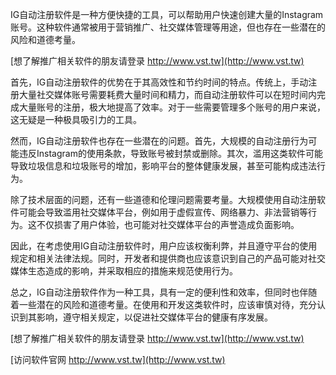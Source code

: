 IG自动注册软件是一种方便快捷的工具，可以帮助用户快速创建大量的Instagram账号。这种软件通常被用于营销推广、社交媒体管理等用途，但也存在一些潜在的风险和道德考量。

[想了解推广相关软件的朋友请登录 http://www.vst.tw](http://www.vst.tw)

首先，IG自动注册软件的优势在于其高效性和节约时间的特点。传统上，手动注册大量社交媒体账号需要耗费大量时间和精力，而自动注册软件可以在短时间内完成大量账号的注册，极大地提高了效率。对于一些需要管理多个账号的用户来说，这无疑是一种极具吸引力的工具。

然而，IG自动注册软件也存在一些潜在的问题。首先，大规模的自动注册行为可能违反Instagram的使用条款，导致账号被封禁或删除。其次，滥用这类软件可能导致垃圾信息和垃圾账号的增加，影响平台的整体健康发展，甚至可能构成违法行为。

除了技术层面的问题，还有一些道德和伦理问题需要考量。大规模使用自动注册软件可能会导致滥用社交媒体平台，例如用于虚假宣传、网络暴力、非法营销等行为。这不仅损害了用户体验，也可能对社交媒体平台的声誉造成负面影响。

因此，在考虑使用IG自动注册软件时，用户应该权衡利弊，并且遵守平台的使用规定和相关法律法规。同时，开发者和提供商也应该意识到自己的产品可能对社交媒体生态造成的影响，并采取相应的措施来规范使用行为。

总之，IG自动注册软件作为一种工具，具有一定的便利性和效率，但同时也伴随着一些潜在的风险和道德考量。在使用和开发这类软件时，应该审慎对待，充分认识到其影响，遵守相关规定，以促进社交媒体平台的健康有序发展。

[想了解推广相关软件的朋友请登录 http://www.vst.tw](http://www.vst.tw)


[访问软件官网 http://www.vst.tw](http://www.vst.tw)
